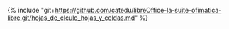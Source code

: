 {% include "git+https://github.com/catedu/libreOffice-la-suite-ofimatica-libre.git/hojas_de_clculo_hojas_y_celdas.md" %}